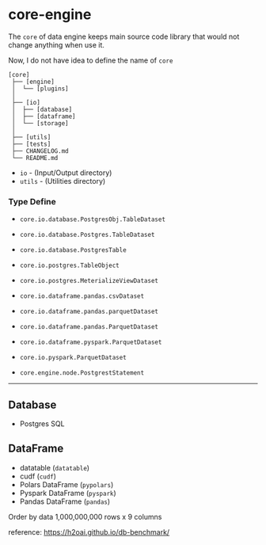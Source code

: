 core-engine
===========

The `core` of data engine keeps main source code library that would not change anything when use it.

Now, I do not have idea to define the name of `core`

```
[core]
 ├── [engine]
 │  └── [plugins]
 │
 ├── [io]
 │  ├── [database]
 │  ├── [dataframe]
 │  └── [storage]
 │
 ├── [utils]
 ├── [tests]
 ├── CHANGELOG.md
 └── README.md
```

- `io` - (Input/Output directory)
- `utils` - (Utilities directory)

### Type Define

- `core.io.database.PostgresObj.TableDataset`
- `core.io.database.Postgres.TableDataset`
- `core.io.database.PostgresTable`
- `core.io.postgres.TableObject`
- `core.io.postgres.MeterializeViewDataset`
- `core.io.dataframe.pandas.csvDataset`
- `core.io.dataframe.pandas.parquetDataset`
- `core.io.dataframe.pandas.ParquetDataset`
- `core.io.dataframe.pyspark.ParquetDataset`
- `core.io.pyspark.ParquetDataset`

- `core.engine.node.PostgrestStatement`

---

Database
--------
- Postgres SQL

DataFrame
---------
- datatable (`datatable`)
- cudf (`cudf`)
- Polars DataFrame (`pypolars`)
- Pyspark DataFrame (`pyspark`)
- Pandas DataFrame (`pandas`)

Order by data 1,000,000,000 rows x 9 columns

reference: https://h2oai.github.io/db-benchmark/